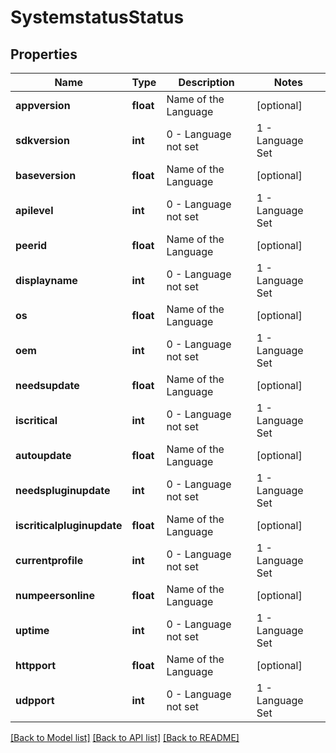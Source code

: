 # SystemstatusStatus

## Properties
Name | Type | Description | Notes
------------ | ------------- | ------------- | -------------
**appversion** | **float** | Name of the Language | [optional] 
**sdkversion** | **int** | 0 - Language not set | 1 - Language Set | [optional] 
**baseversion** | **float** | Name of the Language | [optional] 
**apilevel** | **int** | 0 - Language not set | 1 - Language Set | [optional] 
**peerid** | **float** | Name of the Language | [optional] 
**displayname** | **int** | 0 - Language not set | 1 - Language Set | [optional] 
**os** | **float** | Name of the Language | [optional] 
**oem** | **int** | 0 - Language not set | 1 - Language Set | [optional] 
**needsupdate** | **float** | Name of the Language | [optional] 
**iscritical** | **int** | 0 - Language not set | 1 - Language Set | [optional] 
**autoupdate** | **float** | Name of the Language | [optional] 
**needspluginupdate** | **int** | 0 - Language not set | 1 - Language Set | [optional] 
**iscriticalpluginupdate** | **float** | Name of the Language | [optional] 
**currentprofile** | **int** | 0 - Language not set | 1 - Language Set | [optional] 
**numpeersonline** | **float** | Name of the Language | [optional] 
**uptime** | **int** | 0 - Language not set | 1 - Language Set | [optional] 
**httpport** | **float** | Name of the Language | [optional] 
**udpport** | **int** | 0 - Language not set | 1 - Language Set | [optional] 

[[Back to Model list]](../README.md#documentation-for-models) [[Back to API list]](../README.md#documentation-for-api-endpoints) [[Back to README]](../README.md)


